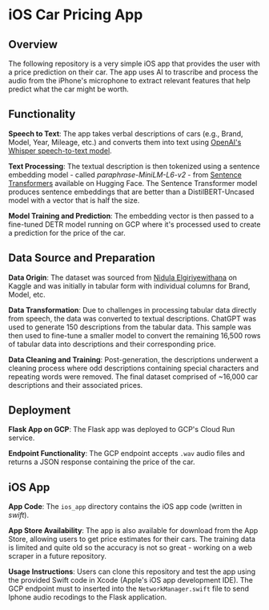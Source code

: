 # iOS Car Pricing App

## Overview

The following repository is a very simple iOS app that provides the user with a price prediction on their car. The app uses AI to trascribe and process the audio from the iPhone's microphone to extract relevant features that help predict what the car might be worth. 

## Functionality
**Speech to Text**: The app takes verbal descriptions of cars (e.g., Brand, Model, Year, Mileage, etc.) and converts them into text using [OpenAI's Whisper speech-to-text model](https://huggingface.co/openai/whisper-base).

**Text Processing**: The textual description is then tokenized using a sentence embedding model - called *paraphrase-MiniLM-L6-v2* - from [Sentence Transformers](https://huggingface.co/sentence-transformers) available on Hugging Face. The Sentence Transformer model produces sentence embeddings that are better than a DistilBERT-Uncased model with a vector that is half the size. 

**Model Training and Prediction**: The embedding vector is then passed to a fine-tuned DETR model running on GCP where it's processed used to create a prediction for the price of the car. 

## Data Source and Preparation
**Data Origin**: The dataset was sourced from [Nidula Elgiriyewithana](https://www.kaggle.com/datasets/nelgiriyewithana/australian-vehicle-prices) on Kaggle and was initially in tabular form with individual columns for Brand, Model, etc.

**Data Transformation**: Due to challenges in processing tabular data directly from speech, the data was converted to textual descriptions. ChatGPT was used to generate 150 descriptions from the tabular data. This sample was then used to fine-tune a smaller model to convert the remaining 16,500 rows of tabular data into descriptions and their corresponding price.

**Data Cleaning and Training**: Post-generation, the descriptions underwent a cleaning process where odd descriptions containing special characters and repeating words were removed. The final dataset comprised of ~16,000 car descriptions and their associated prices.

## Deployment
**Flask App on GCP**: The Flask app was deployed to GCP's Cloud Run service.

**Endpoint Functionality**: The GCP endpoint accepts ``.wav`` audio files and returns a JSON response containing the price of the car.

## iOS App
**App Code**: The ``ios_app`` directory contains the iOS app code (written in *swift*).

**App Store Availability**: The app is also available for download from the App Store, allowing users to get price estimates for their cars. The training data is limited and quite old so the accuracy is not so great - working on a web scraper in a future repository. 

**Usage Instructions**: Users can clone this repository and test the app using the provided Swift code in Xcode (Apple's iOS app development IDE). The GCP endpoint must to inserted into the ``NetworkManager.swift`` file to send Iphone audio recodings to the Flask application.
